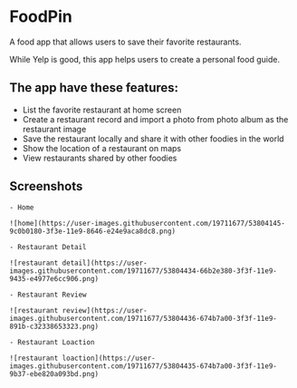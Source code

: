 # FoodPin
A food app that allows users to save their favorite restaurants.

While Yelp is good, this app helps users to create a personal food guide.

## The app have these features:
- List the favorite restaurant at home screen
- Create a restaurant record and import a photo from photo album as the restaurant image
- Save the restaurant locally and share it with other foodies in the world
- Show the location of a restaurant on maps
- View restaurants shared by other foodies


## Screenshots
 ```
- Home

![home](https://user-images.githubusercontent.com/19711677/53804145-9c0b0180-3f3e-11e9-8646-e24e9aca8dc8.png) 

- Restaurant Detail 

![restaurant detail](https://user-images.githubusercontent.com/19711677/53804434-66b2e380-3f3f-11e9-9435-e4977e6cc906.png)

- Restaurant Review

![restaurant review](https://user-images.githubusercontent.com/19711677/53804436-674b7a00-3f3f-11e9-891b-c32338653323.png)

- Restaurant Loaction

![restaurant loaction](https://user-images.githubusercontent.com/19711677/53804435-674b7a00-3f3f-11e9-9b37-ebe820a093bd.png)
 ```
